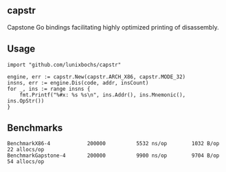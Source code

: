 capstr
--------

Capstone Go bindings facilitating highly optimized printing of disassembly.

Usage
--------

```
import "github.com/lunixbochs/capstr"

engine, err := capstr.New(capstr.ARCH_X86, capstr.MODE_32)
insns, err := engine.Dis(code, addr, insCount)
for _, ins := range insns {
    fmt.Printf("%#x: %s %s\n", ins.Addr(), ins.Mnemonic(), ins.OpStr())
}
```

Benchmarks
-------
```
BenchmarkX86-4            200000          5532 ns/op        1032 B/op         22 allocs/op
BenchmarkGapstone-4       200000          9900 ns/op        9704 B/op         54 allocs/op
```

